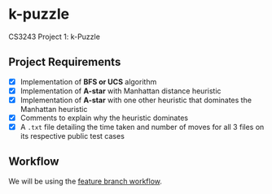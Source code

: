 # k-puzzle

CS3243 Project 1: k-Puzzle

## Project Requirements

- [x] Implementation of **BFS or UCS** algorithm
- [x] Implementation of **A-star** with Manhattan distance heuristic
- [x] Implementation of **A-star** with one other heuristic that dominates the
      Manhattan heuristic
- [x] Comments to explain why the heuristic dominates
- [x] A `.txt` file detailing the time taken and number of moves for all 3 files
      on its respective public test cases

## Workflow

We will be using the [feature branch workflow](https://www.atlassian.com/git/tutorials/comparing-workflows/feature-branch-workflow).
